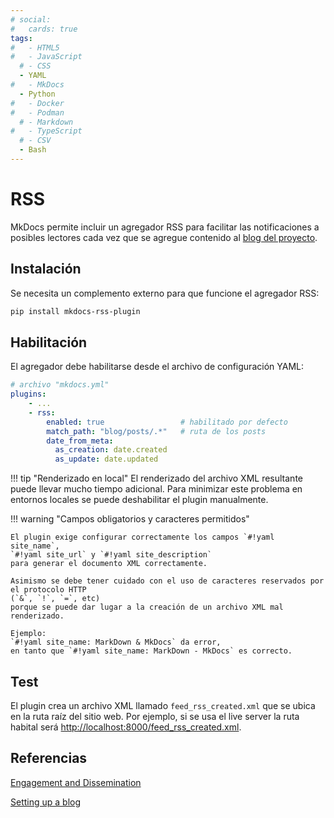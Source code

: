 ```yaml
---
# social:
#   cards: true
tags:
#   - HTML5
#   - JavaScript
  # - CSS
  - YAML
#   - MkDocs
  - Python
#   - Docker
#   - Podman
  # - Markdown
#   - TypeScript
  # - CSV
  - Bash
---
```



# RSS

MkDocs permite incluir un agregador RSS para facilitar las notificaciones a posibles lectores cada vez que se agregue contenido al [blog del proyecto](blog.md).

## Instalación

Se necesita un complemento externo para que funcione el agregador RSS:

```bash title="RSS - instalación"
pip install mkdocs-rss-plugin
```

## Habilitación

El agregador debe habilitarse desde el archivo de configuración YAML:

```yaml title="RSS - Habilitación"
# archivo "mkdocs.yml"
plugins:
    - ...
    - rss:
        enabled: true                 # habilitado por defecto
        match_path: "blog/posts/.*"   # ruta de los posts
        date_from_meta:
          as_creation: date.created
          as_update: date.updated
```
!!! tip "Renderizado en local"
    El renderizado del archivo XML resultante puede llevar mucho tiempo adicional. 
    Para minimizar este problema en entornos locales se puede deshabilitar el plugin manualmente. 
<!-- 
Otra alternativa es utilizar una variable de entorno para hacer el deploy local. 
-->


!!! warning "Campos obligatorios y caracteres permitidos"

    El plugin exige configurar correctamente los campos `#!yaml site_name`, 
    `#!yaml site_url` y `#!yaml site_description` 
    para generar el documento XML correctamente.

    Asimismo se debe tener cuidado con el uso de caracteres reservados por el protocolo HTTP 
    (`&`, `!`, `=`, etc) 
    porque se puede dar lugar a la creación de un archivo XML mal renderizado.

    Ejemplo: 
    `#!yaml site_name: MarkDown & MkDocs` da error,
    en tanto que `#!yaml site_name: MarkDown - MkDocs` es correcto.



## Test


El plugin crea un archivo XML llamado `feed_rss_created.xml` que se ubica en la ruta raíz del sitio web. 
Por ejemplo, si se usa el live server la ruta habital será [http://localhost:8000/feed_rss_created.xml](http://localhost:8000/feed_rss_created.xml).





## Referencias


[Engagement and Dissemination](https://squidfunk.github.io/mkdocs-material/tutorials/blogs/engage/)


[Setting up a blog](https://squidfunk.github.io/mkdocs-material/setup/setting-up-a-blog/?h=rss#rss)